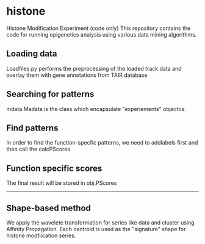# histone
Histone Modification Experiment (code only)
This repository contains the code for running epigenetics analysis using various data mining algorithms. 
## Loading data
Loadfiles.py performs the preprocessing of the loaded track data and overlay them with gene annotations from TAIR database

## Searching for patterns
mdata.Madata is the class which encapsulate "experiements" objectcs. 

## Find patterns 
In order to find the function-specfic patterns, we need to addlabels first and then call the calcPScores

## Function specific scores 
The final result will be stored in obj.PScores 


----
## Shape-based method
We apply the wavelete transformation for series like data and cluster using Affinity Propagation. Each centroid is used as the 
"signature" shape for histone modfiication series.


